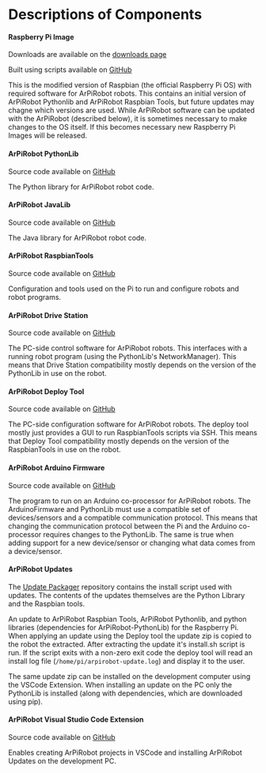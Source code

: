 # Descriptions of Components

#### **Raspberry Pi Image**
Downloads are available on the [downloads page](../downloads.md)

Built using scripts available on [GitHub](https://github.com/MB3hel/ArPiRobot-ImageScripts)

This is the modified version of Raspbian (the official Raspberry Pi OS) with required software for ArPiRobot robots. This contains an initial version of ArPiRobot Pythonlib and ArPiRobot Raspbian Tools, but future updates may chagne which versions are used. While ArPiRobot software can be updated with the ArPiRobot (described below), it is sometimes necessary to make changes to the OS itself. If this becomes necessary new Raspberry Pi Images will be released.

#### **ArPiRobot PythonLib**
Source code available on [GitHub](https://github.com/MB3hel/ArPiRobot-PythonLib)

The Python library for ArPiRobot robot code.

#### **ArPiRobot JavaLib**
Source code available on [GitHub](https://github.com/MB3hel/ArPiRobot-JavaLib)

The Java library for ArPiRobot robot code.

#### **ArPiRobot RaspbianTools**
Source code available on [GitHub](https://github.com/MB3hel/ArPiRobot-RaspbianTools)

Configuration and tools used on the Pi to run and configure robots and robot programs.


#### **ArPiRobot Drive Station**
Source code available on [GitHub](https://github.com/MB3hel/ArPiRobot-DriveStation)

The PC-side control software for ArPiRobot robots. This interfaces with a running robot program (using the PythonLib's NetworkManager). This means that Drive Station compatibility mostly depends on the version of the PythonLib in use on the robot.


#### **ArPiRobot Deploy Tool**
Source code available on [GitHub](https://github.com/MB3hel/ArPiRobot-DeployTool)

The PC-side configuration software for ArPiRobot robots. The deploy tool mostly just provides a GUI to run RaspbianTools scripts via SSH. This means that Deploy Tool compatibility mostly depends on the version of the RaspbianTools in use on the robot.


#### **ArPiRobot Arduino Firmware**
Source code available on [GitHub](https://github.com/MB3hel/ArPiRobot-ArduinoFirmware)

The program to run on an Arduino co-processor for ArPiRobot robots. The ArduinoFirmware and PythonLib must use a compatible set of devices/sensors and a compatible communication protocol. This means that changing the communication protocol between the Pi and the Arduino co-processor requires changes to the PythonLib. The same is true when adding support for a new device/sensor or changing what data comes from a device/sensor.

#### **ArPiRobot Updates**
The [Update Packager](https://github.com/MB3hel/ArPiRobot-UpdatePackager) repository contains the install script used with updates. The contents of the updates themselves are the Python Library and the Raspbian tools.

An update to ArPiRobot Raspbian Tools, ArPiRobot Pythonlib, and python libraries (dependencies for ArPiRobot-PythonLib) for the Raspberry Pi. When applying an update using the Deploy tool the update zip is copied to the robot the extracted. After extracting the update it's install.sh script is run. If the script exits with a non-zero exit code the deploy tool will read an install log file (`/home/pi/arpirobot-update.log`) and display it to the user.

The same update zip can be installed on the development computer using the VSCode Extension. When installing an update on the PC only the PythonLib is installed (along with dependencies, which are downloaded using pip).

#### **ArPiRobot Visual Studio Code Extension**

Source code available on [GitHub](https://github.com/MB3hel/ArPiRobot-VSCodeExtension)

Enables creating ArPiRobot projects in VSCode and installing ArPiRobot Updates on the development PC.
